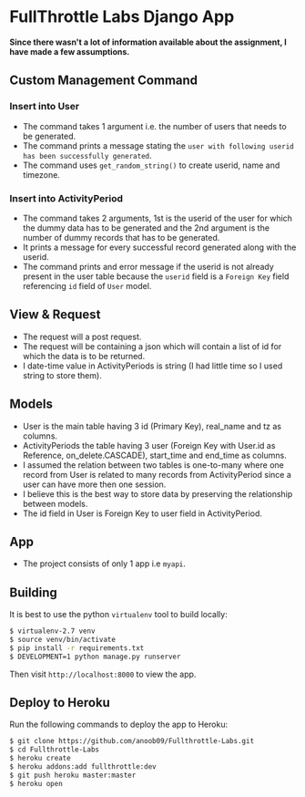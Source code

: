 # FullThrottle Labs Django App

**Since there wasn't a lot of information available about the assignment, I have made a few assumptions.** 

## Custom Management Command
### Insert into User
- The command takes 1 argument i.e. the number of users that needs to be generated.
- The command prints a message stating the `user with following userid has been successfully generated`.
- The command uses `get_random_string()` to create userid, name and timezone.
### Insert into ActivityPeriod
- The command takes 2 arguments, 1st is the userid of the user for which the dummy data has to be generated and the 2nd argument is the number of dummy records that has to be generated.
- It prints a message for every successful record generated along with the userid.
- The command prints and error message if the userid is not already present in the user table because the `userid` field is a `Foreign Key` field referencing `id` field of `User` model.

## View & Request
- The request will a post request.
- The request will be containing a json which will contain a list of id for which the data is to be returned.
- I date-time value in ActivityPeriods is string (I had little time so I used string to store them).

## Models
- User is the main table having 3 id (Primary Key), real_name and tz as columns.
- ActivityPeriods the table having 3 user (Foreign Key with User.id as Reference, on_delete.CASCADE), start_time and end_time as columns.
- I assumed the relation between two tables is one-to-many where one record from User is related to many records from ActivityPeriod since a user can have more then one session.
- I believe this is the best way to store data by preserving the relationship between models.
- The id field in User is Foreign Key to user field in ActivityPeriod.

## App
- The project consists of only 1 app i.e `myapi`.

## Building

It is best to use the python `virtualenv` tool to build locally:

```sh
$ virtualenv-2.7 venv
$ source venv/bin/activate
$ pip install -r requirements.txt
$ DEVELOPMENT=1 python manage.py runserver
```

Then visit `http://localhost:8000` to view the app.

## Deploy to Heroku

Run the following commands to deploy the app to Heroku:

```sh
$ git clone https://github.com/anoob09/Fullthrottle-Labs.git
$ cd Fullthrottle-Labs
$ heroku create
$ heroku addons:add fullthrottle:dev
$ git push heroku master:master
$ heroku open
```

